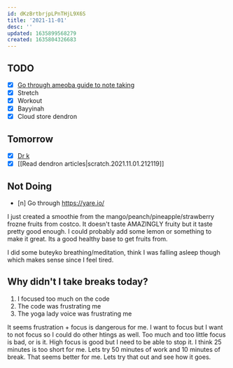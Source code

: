```yaml
---
id: dKzBrtbrjpLPnTHjL9X6S
title: '2021-11-01'
desc: ''
updated: 1635899568279
created: 1635804326683
---
```


## TODO

- [x] [Go through ameoba guide to note taking](https://wiki.dendron.so/notes/e780000d-c784-4945-8e42-35218a3ecf10)
- [x] Stretch
- [x] Workout
- [x] Bayyinah
- [x] Cloud store dendron

## Tomorrow

- [x] [Dr k](https://www.twitch.tv/videos/1193129651)
- [x] [[Read dendron articles|scratch.2021.11.01.212119]]

## Not Doing

- [n] Go through https://yare.io/

I just created a smoothie from the mango/peanch/pineapple/strawberry frozne fruits from costco. It doesn't taste AMAZINGLY fruity but it taste pretty good enough. I could probably add some lemon or something to make it great. Its a good healthy base to get fruits from.

I did some buteyko breathing/meditation, think I was falling asleep though which makes sense since I feel tired.

## Why didn't I take breaks today?

1. I focused too much on the code
2. The code was frustrating me
3. The yoga lady voice was frustrating me

It seems frustration + focus is dangerous for me. I want to focus but I want to not focus so I could do other htings as well. Too much and too little focus is bad, or is it. High focus is good but I need to be able to stop it. I think 25 minutes is too short for me. Lets try 50 minutes of work and 10 minutes of break. That seems better for me. Lets try that out and see how it goes.
